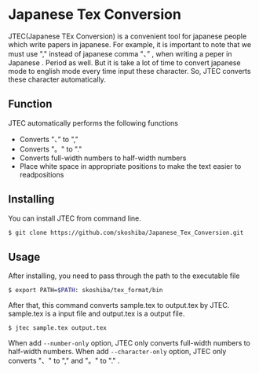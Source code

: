 # Japanese Tex Conversion
JTEC(Japanese TEx Conversion) is a convenient tool for japanese people which write papers in japanese. For example, it is important to note that we must use "," instead of japanese comma "、” , when writing a peper in Japanese .    Period as well. But it is take a lot of time to convert japanese mode to english mode every time input these character. So, JTEC converts these character automatically.

## Function
JTEC automatically performs the following functions
- Converts "、” to ","
- Converts "。" to "."
- Converts full-width numbers to half-width numbers
- Place white space in appropriate positions to make the text easier to readpositions

## Installing
You can install JTEC from command line.
```bash
$ git clone https://github.com/skoshiba/Japanese_Tex_Conversion.git
```

## Usage
After installing, you need to pass through the path to the executable file
```bash
$ export PATH=$PATH: skoshiba/tex_format/bin
```
After that, this command converts sample.tex to output.tex by JTEC. sample.tex is a input file and output.tex is a output file.
```bash
$ jtec sample.tex output.tex
```
When add `--number-only` option, JTEC only converts full-width numbers to half-width numbers.
When add `--character-only` option, JTEC only converts "、" to "," and "。" to "." .
